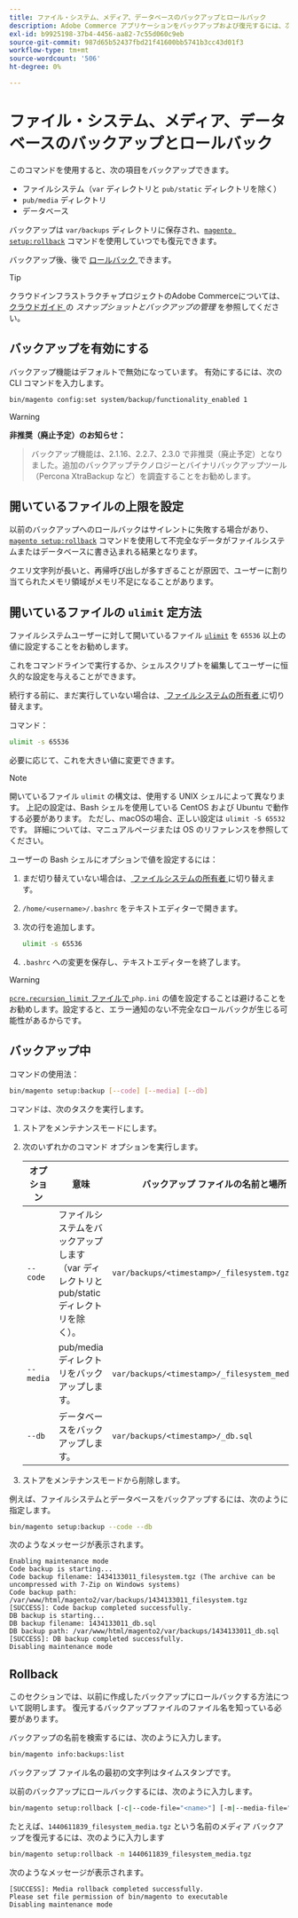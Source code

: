 ```yaml
---
title: ファイル・システム、メディア、データベースのバックアップとロールバック
description: Adobe Commerce アプリケーションをバックアップおよび復元するには、次の手順に従います。
exl-id: b9925198-37b4-4456-aa82-7c55d060c9eb
source-git-commit: 987d65b52437fbd21f41600bb5741b3cc43d01f3
workflow-type: tm+mt
source-wordcount: '506'
ht-degree: 0%

---
```


# ファイル・システム、メディア、データベースのバックアップとロールバック

このコマンドを使用すると、次の項目をバックアップできます。

* ファイルシステム（`var` ディレクトリと `pub/static` ディレクトリを除く）
* `pub/media` ディレクトリ
* データベース

バックアップは `var/backups` ディレクトリに保存され、[`magento setup:rollback`](uninstall-modules.md#roll-back-the-file-system-database-or-media-files) コマンドを使用していつでも復元できます。

バックアップ後、後で [ ロールバック ](#rollback) できます。

>[!TIP]
>
>クラウドインフラストラクチャプロジェクトのAdobe Commerceについては、[ クラウドガイド ](https://experienceleague.adobe.com/en/docs/commerce-cloud-service/user-guide/develop/storage/snapshots) の _スナップショットとバックアップの管理_ を参照してください。

## バックアップを有効にする

バックアップ機能はデフォルトで無効になっています。 有効にするには、次の CLI コマンドを入力します。

```bash
bin/magento config:set system/backup/functionality_enabled 1
```

>[!WARNING]
>
>**非推奨（廃止予定）のお知らせ：**
>>バックアップ機能は、2.1.16、2.2.7、2.3.0 で非推奨（廃止予定）となりました。追加のバックアップテクノロジーとバイナリバックアップツール（Percona XtraBackup など）を調査することをお勧めします。

## 開いているファイルの上限を設定

以前のバックアップへのロールバックはサイレントに失敗する場合があり、[`magento setup:rollback`](uninstall-modules.md#roll-back-the-file-system-database-or-media-files) コマンドを使用して不完全なデータがファイルシステムまたはデータベースに書き込まれる結果となります。

クエリ文字列が長いと、再帰呼び出しが多すぎることが原因で、ユーザーに割り当てられたメモリ領域がメモリ不足になることがあります。

## 開いているファイルの `ulimit` 定方法

ファイルシステムユーザーに対して開いているファイル [`ulimit`](https://ss64.com/bash/ulimit.html) を `65536` 以上の値に設定することをお勧めします。

これをコマンドラインで実行するか、シェルスクリプトを編集してユーザーに恒久的な設定を与えることができます。

続行する前に、まだ実行していない場合は、[ ファイルシステムの所有者 ](../prerequisites/file-system/overview.md) に切り替えます。

コマンド：

```bash
ulimit -s 65536
```

必要に応じて、これを大きい値に変更できます。

>[!NOTE]
>
>開いているファイル `ulimit` の構文は、使用する UNIX シェルによって異なります。 上記の設定は、Bash シェルを使用している CentOS および Ubuntu で動作する必要があります。 ただし、macOSの場合、正しい設定は `ulimit -S 65532` です。 詳細については、マニュアルページまたは OS のリファレンスを参照してください。

ユーザーの Bash シェルにオプションで値を設定するには：

1. まだ切り替えていない場合は、[ ファイルシステムの所有者 ](../prerequisites/file-system/overview.md) に切り替えます。
1. `/home/<username>/.bashrc` をテキストエディターで開きます。
1. 次の行を追加します。

   ```bash
   ulimit -s 65536
   ```

1. `.bashrc` への変更を保存し、テキストエディターを終了します。

>[!WARNING]
>
>[`pcre.recursion_limit` ファイルで ](https://www.php.net/manual/en/pcre.configuration.php)`php.ini` の値を設定することは避けることをお勧めします。設定すると、エラー通知のない不完全なロールバックが生じる可能性があるからです。

## バックアップ中

コマンドの使用法：

```bash
bin/magento setup:backup [--code] [--media] [--db]
```

コマンドは、次のタスクを実行します。

1. ストアをメンテナンスモードにします。
1. 次のいずれかのコマンド オプションを実行します。

   | オプション | 意味 | バックアップ ファイルの名前と場所 |
   |--- |--- |--- |
   | `--code` | ファイルシステムをバックアップします（var ディレクトリと pub/static ディレクトリを除く）。 | `var/backups/<timestamp>/_filesystem.tgz` |
   | `--media` | pub/media ディレクトリをバックアップします。 | `var/backups/<timestamp>/_filesystem_media.tgz` |
   | `--db` | データベースをバックアップします。 | `var/backups/<timestamp>/_db.sql` |

1. ストアをメンテナンスモードから削除します。

例えば、ファイルシステムとデータベースをバックアップするには、次のように指定します。

```bash
bin/magento setup:backup --code --db
```

次のようなメッセージが表示されます。

```
Enabling maintenance mode
Code backup is starting...
Code backup filename: 1434133011_filesystem.tgz (The archive can be uncompressed with 7-Zip on Windows systems)
Code backup path: /var/www/html/magento2/var/backups/1434133011_filesystem.tgz
[SUCCESS]: Code backup completed successfully.
DB backup is starting...
DB backup filename: 1434133011_db.sql
DB backup path: /var/www/html/magento2/var/backups/1434133011_db.sql
[SUCCESS]: DB backup completed successfully.
Disabling maintenance mode
```

## Rollback

このセクションでは、以前に作成したバックアップにロールバックする方法について説明します。 復元するバックアップファイルのファイル名を知っている必要があります。

バックアップの名前を検索するには、次のように入力します。

```bash
bin/magento info:backups:list
```

バックアップ ファイル名の最初の文字列はタイムスタンプです。

以前のバックアップにロールバックするには、次のように入力します。

```bash
bin/magento setup:rollback [-c|--code-file="<name>"] [-m|--media-file="<name>"] [-d|--db-file="<name>"]
```

たとえば、`1440611839_filesystem_media.tgz` という名前のメディア バックアップを復元するには、次のように入力します

```bash
bin/magento setup:rollback -m 1440611839_filesystem_media.tgz
```

次のようなメッセージが表示されます。

```
[SUCCESS]: Media rollback completed successfully.
Please set file permission of bin/magento to executable
Disabling maintenance mode
```
